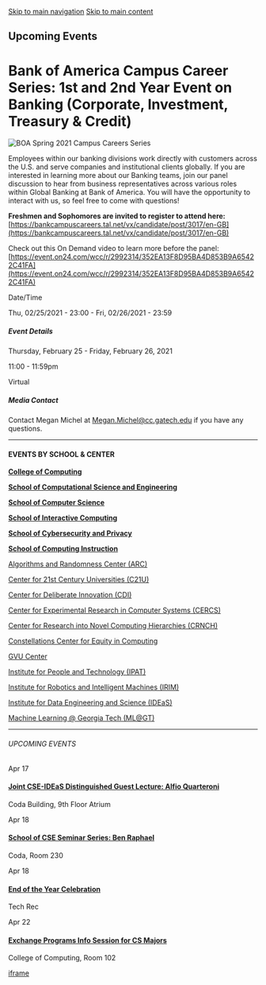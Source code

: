 [Skip to main navigation](https://www.cc.gatech.edu/events/2021/02/25/bank-america-campus-career-series-1st-and-2nd-year-event-banking-corporate#main-navigation) [Skip to main content](https://www.cc.gatech.edu/events/2021/02/25/bank-america-campus-career-series-1st-and-2nd-year-event-banking-corporate#main-content)

## Upcoming Events

# Bank of America Campus Career Series: 1st and 2nd Year Event on Banking (Corporate, Investment, Treasury & Credit)

![BOA Spring 2021 Campus Careers Series](https://www.cc.gatech.edu/sites/default/files/images/events/Register%2520Today%2520-%2520Bank%2520of%2520America%2520Campus%2520Careers%2520Series_2.png)

Employees within our banking divisions work directly with customers across the U.S. and serve companies and institutional clients globally. If you are interested in learning more about our Banking teams, join our panel discussion to hear from business representatives across various roles within Global Banking at Bank of America. You will have the opportunity to interact with us, so feel free to come with questions!

**Freshmen and Sophomores are invited to register to attend here:** [https://bankcampuscareers.tal.net/vx/candidate/post/3017/en-GB](https://bankcampuscareers.tal.net/vx/candidate/post/3017/en-GB)

Check out this On Demand video to learn more before the panel: [https://event.on24.com/wcc/r/2992314/352EA13F8D95BA4D853B9A65422C41FA](https://event.on24.com/wcc/r/2992314/352EA13F8D95BA4D853B9A65422C41FA)

Date/Time

Thu, 02/25/2021 - 23:00
\- Fri, 02/26/2021 - 23:59

##### Event Details

Thursday, February 25
\- Friday, February 26, 2021

11:00
\- 11:59pm

Virtual

##### Media Contact

Contact Megan Michel at [Megan.Michel@cc.gatech.edu](mailto:Megan.Michel@cc.gatech.edu) if you have any questions.

* * *

#### EVENTS BY SCHOOL & CENTER

[**College of Computing**](https://www.cc.gatech.edu/event/group/college-computing)

[**School of Computational Science and Engineering**](https://www.cc.gatech.edu/event/group/school-computational-science-and-engineering)

[**School of Computer Science**](https://www.cc.gatech.edu/event/group/school-computer-science)

[**School of Interactive Computing**](https://www.cc.gatech.edu/event/group/school-interactive-computing)

[**School of Cybersecurity and Privacy**](https://www.cc.gatech.edu/event/group/school-cybersecurity-and-privacy)

[**School of Computing Instruction**](https://www.cc.gatech.edu/unit/school-computing-instruction)

[Algorithms and Randomness Center (ARC)](https://www.cc.gatech.edu/event/group/algorithms-and-randomness-center-arc)

[Center for 21st Century Universities (C21U)](https://www.cc.gatech.edu/event/group/center-21st-century-universities-c21u)

[Center for Deliberate Innovation (CDI)](https://www.cc.gatech.edu/event/group/center-deliberate-innovation-cdi)

[Center for Experimental Research in Computer Systems (CERCS)](https://www.cc.gatech.edu/event/group/center-experimental-research-computer-systems-cercs)

[Center for Research into Novel Computing Hierarchies (CRNCH)](https://www.cc.gatech.edu/event/group/center-research-novel-computing-hierarchies-crnch)

[Constellations Center for Equity in Computing](https://www.cc.gatech.edu/event/group/constellations-center-equity-computing)

[GVU Center](https://www.cc.gatech.edu/event/group/gvu-center)

[Institute for People and Technology (IPAT)](https://www.cc.gatech.edu/event/group/institute-people-and-technology-ipat)

[Institute for Robotics and Intelligent Machines (IRIM)](https://www.cc.gatech.edu/event/group/institute-robotics-and-intelligent-machines-irim)

[Institute for Data Engineering and Science (IDEaS)](https://www.cc.gatech.edu/event/group/institute-data-engineering-and-science-ideas)

[Machine Learning @ Georgia Tech (ML@GT)](https://www.cc.gatech.edu/event/group/machine-learning-georgia-tech-mlgt)

* * *

###### UPCOMING EVENTS

Apr 17

#### [Joint CSE-IDEaS Distinguished Guest Lecture: Alfio Quarteroni](https://www.cc.gatech.edu/events/2025/04/17/joint-cse-ideas-distinguished-guest-lecture-alfio-quarteroni)

Coda Building, 9th Floor Atrium

Apr 18

#### [School of CSE Seminar Series: Ben Raphael](https://www.cc.gatech.edu/events/2025/04/18/school-cse-seminar-series-ben-raphael)

Coda, Room 230

Apr 18

#### [End of the Year Celebration](https://www.cc.gatech.edu/events/2025/04/18/end-year-celebration)

Tech Rec

Apr 22

#### [Exchange Programs Info Session for CS Majors](https://www.cc.gatech.edu/events/2025/04/22/exchange-programs-info-session-cs-majors)

College of Computing, Room 102

[iframe](https://static.addtoany.com/menu/sm.25.html#type=core&event=load)